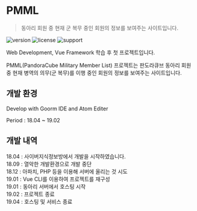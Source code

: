 # PMML

> 동아리 회원 중 현재 군 복무 중인 회원의 정보를 보여주는 사이트입니다.

![version] ![license] ![support]

Web Development, Vue Framework 학습 후 첫 프로젝트입니다.

PMML(PandoraCube Military Member List) 프로젝트는 판도라큐브 동아리 회원 중 현재 병역의 의무(군 복무)를 이행 중인 회원의 정보를 보여주는 사이트입니다.

## 개발 환경

Develop with Goorm IDE and Atom Editer

Period : 18.04 ~ 19.02

## 개발 내역

18.04 : 사이버지식정보방에서 개발을 시작하였습니다.  
18.09 : 열악한 개발환경으로 개발 중단  
18.12 : 아파치, PHP 등을 이용해 서버에 올리는 것 시도  
19.01 : Vue CLI를 이용하여 프로젝트를 재구성  
19.01 : 동아리 서버에서 호스팅 시작  
19.02 : 프로젝트 종료  
19.04 : 호스팅 및 서비스 종료

[version]: https://img.shields.io/badge/version-v1.0-green
[license]: https://img.shields.io/badge/license-MIT-blue.svg
[support]: https://img.shields.io/badge/support-End-black
